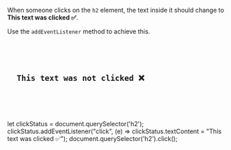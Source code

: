 When someone clicks on the `h2` element,
the text inside it should change to
**This text was clicked ✅**.

Use the `addEventListener`
method to achieve this.

<codeblock language="javascript" type="exercise" testMode="fixedInput">
<code>
<panel language="html">
<h2>
  This text was not clicked ❌
</h2>
</panel>
<panel language="javascript">

</panel>
</code>

<solution>
let clickStatus = document.querySelector('h2');
clickStatus.addEventListener("click", (e) => clickStatus.textContent = "This text was clicked ✅");
</solution>

<domtestevents>
<event>
document.querySelector('h2').click();
</event>
</domtestevents>
</codeblock>